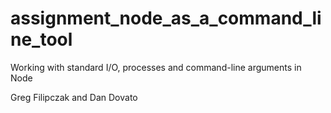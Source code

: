 # assignment_node_as_a_command_line_tool
Working with standard I/O, processes and command-line arguments in Node

Greg Filipczak and Dan Dovato
